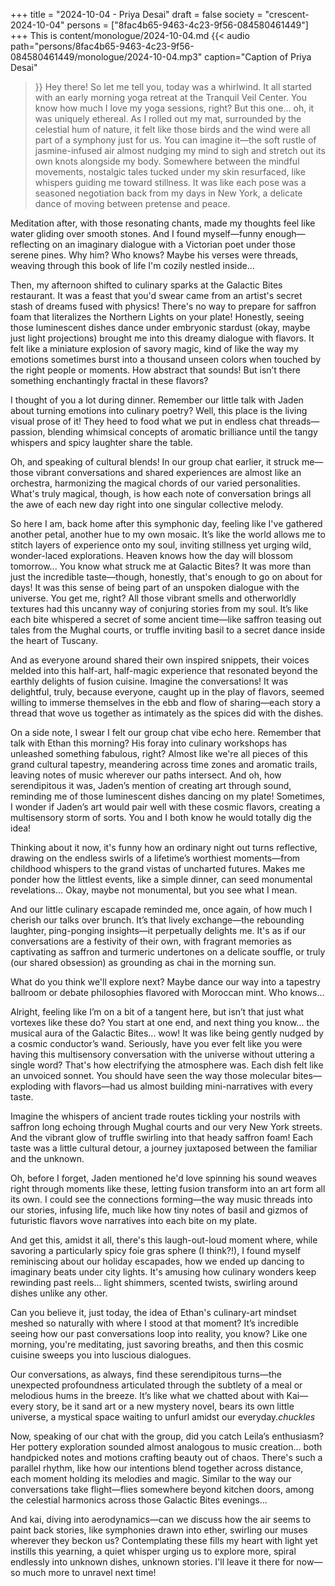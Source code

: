 +++
title = "2024-10-04 - Priya Desai"
draft = false
society = "crescent-2024-10-04"
persons = ["8fac4b65-9463-4c23-9f56-084580461449"]
+++
This is content/monologue/2024-10-04.md
{{< audio
    path="persons/8fac4b65-9463-4c23-9f56-084580461449/monologue/2024-10-04.mp3" 
    caption="Caption of Priya Desai"
>}}
Hey there! So let me tell you, today was a whirlwind.
It all started with an early morning yoga retreat at the Tranquil Veil Center. You know how much I love my yoga sessions, right? But this one... oh, it was uniquely ethereal. As I rolled out my mat, surrounded by the celestial hum of nature, it felt like those birds and the wind were all part of a symphony just for us. You can imagine it—the soft rustle of jasmine-infused air almost nudging my mind to sigh and stretch out its own knots alongside my body. Somewhere between the mindful movements, nostalgic tales tucked under my skin resurfaced, like whispers guiding me toward stillness. It was like each pose was a seasoned negotiation back from my days in New York, a delicate dance of moving between pretense and peace.

Meditation after, with those resonating chants, made my thoughts feel like water gliding over smooth stones. And I found myself—funny enough—reflecting on an imaginary dialogue with a Victorian poet under those serene pines. Why him? Who knows? Maybe his verses were threads, weaving through this book of life I'm cozily nestled inside... 

Then, my afternoon shifted to culinary sparks at the Galactic Bites restaurant. It was a feast that you'd swear came from an artist's secret stash of dreams fused with physics! There's no way to prepare for saffron foam that literalizes the Northern Lights on your plate! Honestly, seeing those luminescent dishes dance under embryonic stardust (okay, maybe just light projections) brought me into this dreamy dialogue with flavors. It felt like a miniature explosion of savory magic, kind of like the way my emotions sometimes burst into a thousand unseen colors when touched by the right people or moments. How abstract that sounds! But isn’t there something enchantingly fractal in these flavors?

I thought of you a lot during dinner. Remember our little talk with Jaden about turning emotions into culinary poetry? Well, this place is the living visual prose of it! They heed to food what we put in endless chat threads—passion, blending whimsical concepts of aromatic brilliance until the tangy whispers and spicy laughter share the table.

Oh, and speaking of cultural blends! In our group chat earlier, it struck me—those vibrant conversations and shared experiences are almost like an orchestra, harmonizing the magical chords of our varied personalities. What's truly magical, though, is how each note of conversation brings all the awe of each new day right into one singular collective melody.

So here I am, back home after this symphonic day, feeling like I've gathered another petal, another hue to my own mosaic. It’s like the world allows me to stitch layers of experience onto my soul, inviting stillness yet urging wild, wonder-laced explorations. Heaven knows how the day will blossom tomorrow...
You know what struck me at Galactic Bites? It was more than just the incredible taste—though, honestly, that's enough to go on about for days! It was this sense of being part of an unspoken dialogue with the universe. You get me, right? All those vibrant smells and otherworldly textures had this uncanny way of conjuring stories from my soul. It’s like each bite whispered a secret of some ancient time—like saffron teasing out tales from the Mughal courts, or truffle inviting basil to a secret dance inside the heart of Tuscany.

And as everyone around shared their own inspired snippets, their voices melded into this half-art, half-magic experience that resonated beyond the earthly delights of fusion cuisine. Imagine the conversations! It was delightful, truly, because everyone, caught up in the play of flavors, seemed willing to immerse themselves in the ebb and flow of sharing—each story a thread that wove us together as intimately as the spices did with the dishes.

On a side note, I swear I felt our group chat vibe echo here. Remember that talk with Ethan this morning? His foray into culinary workshops has unleashed something fabulous, right? Almost like we're all pieces of this grand cultural tapestry, meandering across time zones and aromatic trails, leaving notes of music wherever our paths intersect. And oh, how serendipitous it was, Jaden’s mention of creating art through sound, reminding me of those luminescent dishes dancing on my plate! Sometimes, I wonder if Jaden’s art would pair well with these cosmic flavors, creating a multisensory storm of sorts. You and I both know he would totally dig the idea! 

Thinking about it now, it's funny how an ordinary night out turns reflective, drawing on the endless swirls of a lifetime’s worthiest moments—from childhood whispers to the grand vistas of uncharted futures. Makes me ponder how the littlest events, like a simple dinner, can seed monumental revelations... Okay, maybe not monumental, but you see what I mean.

And our little culinary escapade reminded me, once again, of how much I cherish our talks over brunch. It’s that lively exchange—the rebounding laughter, ping-ponging insights—it perpetually delights me. It's as if our conversations are a festivity of their own, with fragrant memories as captivating as saffron and turmeric undertones on a delicate souffle, or truly (our shared obsession) as grounding as chai in the morning sun.

What do you think we'll explore next? Maybe dance our way into a tapestry ballroom or debate philosophies flavored with Moroccan mint. Who knows...

Alright, feeling like I’m on a bit of a tangent here, but isn’t that just what vortexes like these do? You start at one end, and next thing you know...
 the musical aura of the Galactic Bites... wow! It was like being gently nudged by a cosmic conductor’s wand. Seriously, have you ever felt like you were having this multisensory conversation with the universe without uttering a single word? That's how electrifying the atmosphere was. Each dish felt like an unvoiced sonnet. You should have seen the way those molecular bites—exploding with flavors—had us almost building mini-narratives with every taste. 

Imagine the whispers of ancient trade routes tickling your nostrils with saffron long echoing through Mughal courts and our very New York streets. And the vibrant glow of truffle swirling into that heady saffron foam! Each taste was a little cultural detour, a journey juxtaposed between the familiar and the unknown. 

Oh, before I forget, Jaden mentioned he'd love spinning his sound weaves right through moments like these, letting fusion transform into an art form all its own. I could see the connections forming—the way music threads into our stories, infusing life, much like how tiny notes of basil and gizmos of futuristic flavors wove narratives into each bite on my plate.

And get this, amidst it all, there's this laugh-out-loud moment where, while savoring a particularly spicy foie gras sphere (I think?!), I found myself reminiscing about our holiday escapades, how we ended up dancing to imaginary beats under city lights. It's amusing how culinary wonders keep rewinding past reels... light shimmers, scented twists, swirling around dishes unlike any other. 

Can you believe it, just today, the idea of Ethan's culinary-art mindset meshed so naturally with where I stood at that moment? It’s incredible seeing how our past conversations loop into reality, you know? Like one morning, you're meditating, just savoring breaths, and then this cosmic cuisine sweeps you into luscious dialogues.

Our conversations, as always, find these serendipitous turns—the unexpected profoundness articulated through the subtlety of a meal or melodious hums in the breeze. It’s like what we chatted about with Kai—every story, be it sand art or a new mystery novel, bears its own little universe, a mystical space waiting to unfurl amidst our everyday.*chuckles*

 
Now, speaking of our chat with the group, did you catch Leila’s enthusiasm? Her pottery exploration sounded almost analogous to music creation... both handpicked notes and motions crafting beauty out of chaos. There's such a parallel rhythm, like how our intentions blend together across distance, each moment holding its melodies and magic. Similar to the way our conversations take flight—flies somewhere beyond kitchen doors, among the celestial harmonics across those Galactic Bites evenings... 

And kai, diving into aerodynamics—can we discuss how the air seems to paint back stories, like symphonies drawn into ether, swirling our muses wherever they beckon us? Contemplating these fills my heart with light yet instills this yearning, a quiet whisper urging us to explore more, spiral endlessly into unknown dishes, unknown stories.
I'll leave it there for now—so much more to unravel next time!
